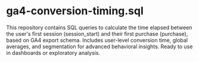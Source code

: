 # ga4-conversion-timing.sql
This repository contains SQL queries to calculate the time elapsed between the user's first session (session_start) and their first purchase (purchase), based on GA4 export schema. Includes user-level conversion time, global averages, and segmentation for advanced behavioral insights. Ready to use in dashboards or exploratory analysis.
